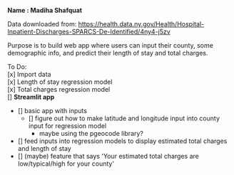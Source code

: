 __Name : Madiha Shafquat__

Data downloaded from: https://health.data.ny.gov/Health/Hospital-Inpatient-Discharges-SPARCS-De-Identified/4ny4-j5zv  

Purpose is to build web app where users can input their county, some demographic info, and predict their length of stay and total charges.  

To Do:  
[x] Import data  
[x] Length of stay regression model  
[x] Total charges regression model  
[] __Streamlit app__  
  * [] basic app with inputs  
    * [] figure out how to make latitude and longitude input into county input for regression model   
        * maybe using the pgeocode library?  
  * [] feed inputs into regression models to display estimated total charges and length of stay  
  * [] (maybe) feature that says 'Your estimated total charges are low/typical/high for your county'  

